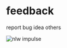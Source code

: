 # feedback
report bug idea others

![nlw impulse](https://user-images.githubusercontent.com/78602566/169823421-3b4fe9f4-93fc-4410-90de-3299185e9995.gif)

